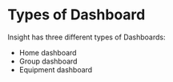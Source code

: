 # Types of Dashboard

Insight has three different types of Dashboards:

* Home dashboard
* Group dashboard
* Equipment dashboard

